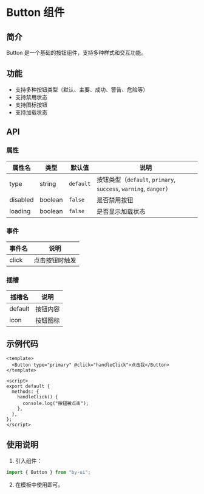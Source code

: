 # Button 组件

<demo vue="./demos/button/demo1.vue" stackblitz="true" codesandbox="true"></demo>

## 简介

Button 是一个基础的按钮组件，支持多种样式和交互功能。

## 功能

- 支持多种按钮类型（默认、主要、成功、警告、危险等）
- 支持禁用状态
- 支持图标按钮
- 支持加载状态

## API

### 属性

| 属性名   | 类型    | 默认值    | 说明                                                             |
| -------- | ------- | --------- | ---------------------------------------------------------------- |
| type     | string  | `default` | 按钮类型（`default`, `primary`, `success`, `warning`, `danger`） |
| disabled | boolean | `false`   | 是否禁用按钮                                                     |
| loading  | boolean | `false`   | 是否显示加载状态                                                 |

### 事件

| 事件名 | 说明           |
| ------ | -------------- |
| click  | 点击按钮时触发 |

### 插槽

| 插槽名  | 说明     |
| ------- | -------- |
| default | 按钮内容 |
| icon    | 按钮图标 |

## 示例代码

```vue
<template>
  <Button type="primary" @click="handleClick">点击我</Button>
</template>

<script>
export default {
  methods: {
    handleClick() {
      console.log("按钮被点击");
    },
  },
};
</script>
```

## 使用说明

1. 引入组件：

```javascript
import { Button } from "by-ui";
```

2. 在模板中使用即可。

<preview path="../components/demos/button/demo1.vue"></preview>

